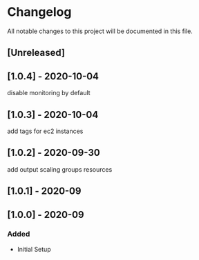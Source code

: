 # Changelog

All notable changes to this project will be documented in this file.

## [Unreleased]

## [1.0.4] - 2020-10-04

disable monitoring by default
## [1.0.3] - 2020-10-04

add tags for ec2 instances
## [1.0.2] - 2020-09-30

add output scaling groups resources

## [1.0.1] - 2020-09

## [1.0.0] - 2020-09

### Added

- Initial Setup


